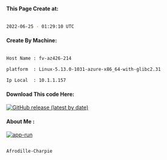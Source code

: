 
   
#### This Page Create at:

```bash

2022-06-25 - 01:29:10 UTC

```

#### Create By Machine:

```bash

Host Name : fv-az426-214

platform  : Linux-5.13.0-1031-azure-x86_64-with-glibc2.31

Ip Local  : 10.1.1.157

```
#### Download This code Here:

[![GitHub release (latest by date)](https://img.shields.io/github/v/release/Afrodille-Charpie/App-Run-1?style=for-the-badge&label=Download)](https://github.com/Afrodille-Charpie/App-Run-1/releases) 

</p> 

#### About Me :

[![app-run](https://github.com/Afrodille-Charpie/App-Run-1/actions/workflows/app-run.yml/badge.svg)](https://github.com/Afrodille-Charpie/App-Run-1/actions/workflows/app-run.yml)

```bash

Afrodille-Charpie

```

